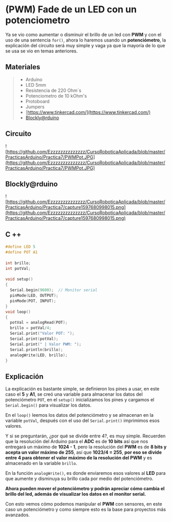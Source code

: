 # (PWM) Fade de un LED con un potenciometro

Ya se vio como aumentar o disminuir el brillo de un led con **PWM** y con el uso de una sentencia ``for()``, ahora lo haremos usando un **potenciómetro**, la explicación del circuito será muy simple y vaga ya que la mayoría de lo que se usa se vio en temas anteriores.

## Materiales
> - Arduino
> - LED 5mm 
> - Resistencia de 220 Ohm´s
> - Potenciometro de 10 kOhm's
> - Protoboard
> - Jumpers
> - [https://www.tinkercad.com/](https://www.tinkercad.com/)
> - [Blockly@rduino](https://technologiescollege.github.io/Blockly-at-rduino/index.html)

## Circuito
![https://github.com/Ezzzzzzzzzzzzzz/CursoRoboticaAplicada/blob/master/PracticasArduino/Practica7/PWMPot.JPG](https://github.com/Ezzzzzzzzzzzzzz/CursoRoboticaAplicada/blob/master/PracticasArduino/Practica7/PWMPot.JPG)

## Blockly@rduino
![https://github.com/Ezzzzzzzzzzzzzz/CursoRoboticaAplicada/blob/master/PracticasArduino/Practica7/capture1597680998015.png](https://github.com/Ezzzzzzzzzzzzzz/CursoRoboticaAplicada/blob/master/PracticasArduino/Practica7/capture1597680998015.png)


## C ++
```c 
#define LED 5
#define POT A1

int brillo;
int potVal;

void setup()
{
  Serial.begin(9600);  // Monitor serial
  pinMode(LED, OUTPUT);
  pinMode(POT, INPUT);
}
void loop()
{
  potVal = analogRead(POT);
  brillo = potVal/4;
  Serial.print("Valor POT: ");
  Serial.print(potVal);
  Serial.print(" | Valor PWM: ");
  Serial.println(brillo); 
  analogWrite(LED, brillo);
}
```

## Explicación
La explicación es bastante simple, se definieron los pines a usar, en este caso el **5** y **A1**, se creó una variable para almacenar los datos del potenciómetro ``POT``, en el ``setup()`` inicializamos los pines y cargamos el ``Serial.begin()`` para visualizar los datos.

En el ``loop()`` leemos los datos del potenciómetro y se almacenan en la variable ``potVal``, después con el uso del ``Serial.print()`` imprimimos esos valores. 

Y si se preguntarán, ¿por qué se divide entre 4?, es muy simple. Recuerden que la resolución del Arduino para el **ADC** es de **10 bits** así que nos entregará un máximo de **1024 - 1**, pero la resolución del **PWM** es de **8 bits y acepta un valor máximo de 255**, así que **1023/4 = 255**, **por eso se divide entre 4 para obtener el valor máximo de la resolución del PWM** y es almacenado en la variable ``brillo``. 

En la función ``analogWrite()``, es donde enviaremos esos valores al **LED** para que aumente y disminuya su brillo cada por medio del potenciómetro.

**Ahora pueden mover el potenciómetro y podrán apreciar cómo cambia el brillo del led, además de visualizar los datos en el monitor serial.**

Con esto vemos cómo podemos manipular el **PWM** con sensores, en este caso un potenciómetro y como siempre esto es la base para proyectos más avanzados.
<!--stackedit_data:
eyJoaXN0b3J5IjpbNzQ1Mjc5OTAxLC03Mjg4NTQ0MTAsLTE1Mj
k5NDY0MzUsLTEzODI2MzY1OTldfQ==
-->